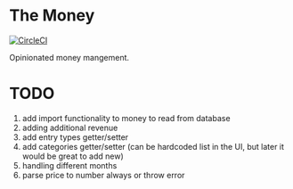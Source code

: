 # The Money

[![CircleCI](https://circleci.com/gh/kjendrzyca/themoney/tree/master.svg?style=svg)](https://circleci.com/gh/kjendrzyca/themoney/tree/master)

Opinionated money mangement.

# TODO

1. add import functionality to money to read from database
1. adding additional revenue
1. add entry types getter/setter
1. add categories getter/setter (can be hardcoded list in the UI, but later it would be great to add new)
1. handling different months
1. parse price to number always or throw error
